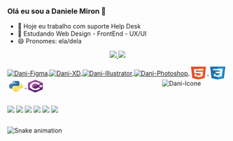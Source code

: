 ### Olá eu sou a Daniele Miron 👋

- 🔭 Hoje eu trabalho com suporte Help Desk
- 🌱 Estudando Web Design - FrontEnd - UX/UI
- 😄 Pronomes: ela/dela

<div align="center">
  <a href="https://github.com/Daniele-Miron">
  <img height="180em" src="https://github-readme-stats.vercel.app/api?username=daniele-miron&show_icons=true&theme=radical&include_all_commits=true&count_private=true"/>
  <img height="180em" src="https://github-readme-stats.vercel.app/api/top-langs/?username=daniele-miron&layout=compact&langs_count=7&theme=radical"/>
</div>
  
<div style="display: inline_block"><br>
  
  <img align="center" alt="Dani-Figma" height="30" width="40" src="https://cdn.jsdelivr.net/gh/devicons/devicon/icons/figma/figma-original.svg">
  <img align="center" alt="Dani-XD" height="30" width="40" src="https://cdn.jsdelivr.net/gh/devicons/devicon/icons/xd/xd-plain.svg">
  <img align="center" alt="Dani-Illustrator" height="30" width="40" src="https://cdn.jsdelivr.net/gh/devicons/devicon/icons/illustrator/illustrator-plain.svg">
  <img align="center" alt="Dani-Photoshop" height="30" width="40" src="https://cdn.jsdelivr.net/gh/devicons/devicon/icons/photoshop/photoshop-plain.svg">
  <img align="center" alt="Dani-HTML" height="30" width="40" src="https://raw.githubusercontent.com/devicons/devicon/master/icons/html5/html5-original.svg">
  <img align="center" alt="Dani-CSS" height="30" width="40" src="https://raw.githubusercontent.com/devicons/devicon/master/icons/css3/css3-original.svg">
  <img align="center" alt="Dani-Python" height="30" width="40" src="https://raw.githubusercontent.com/devicons/devicon/master/icons/python/python-original.svg">
  <img align="center" alt="Dani-Csharp" height="30" width="40" src="https://raw.githubusercontent.com/devicons/devicon/master/icons/csharp/csharp-original.svg">
  <a href="https://picasion.com/"></a>
  <img align="right" alt="Dani-Icone" height="150" width="150" src="https://i.picasion.com/pic92/92ad4dace5775916544a5904a340c7ff.gif">
 </div>
  
  ##
  
  <div> 
  <a href="https://br.pinterest.com/danielemiron/" target="_blank"> <img src="https://img.shields.io/badge/Pinterest-%23E60023.svg?&style=for-the-badge&logo=Pinterest&logoColor=white" target="_blank"></a>
  <a href="https://www.instagram.com/daniele_miron/" target="_blank"> <img src="https://img.shields.io/badge/-Instagram-%23E4405F?style=for-the-badge&logo=instagram&logoColor=white" target="_blank"></a>
  <a href="https://medium.com/@daniele.miron" target="_blank"> <img src="https://img.shields.io/badge/Medium-12100E?style=for-the-badge&logo=medium&logoColor=white" target="_blank"></a>
  <a href="https://www.behance.net/danielemiron" target="_blank"> <img src="https://img.shields.io/badge/-Behance-blue?style=for-the-badge&logo=behance&logoColor=white" target="_blank"></a>
  <a href="https://dribbble.com/daniele_miron" target="_blank"> <img src="https://img.shields.io/badge/Dribbble-EA4C89?style=for-the-badge&logo=dribbble&logoColor=white" target="_blank"></a>
  <a href="https://www.linkedin.com/in/daniele-miron-44a84a92/" target="_blank"> <img src="https://img.shields.io/badge/-LinkedIn-%230077B5?style=for-the-badge&logo=linkedin&logoColor=white" target="_blank"></a> 
  
  
  
  
</div>  
    
 ## 
    

 ![Snake animation](https://github.com/daniele-miron/daniele-miron/blob/output/github-contribution-grid-snake.svg)
 
